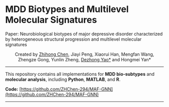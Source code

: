 # MDD Biotypes and Multilevel Molecular Signatures
Paper: Neurobiological biotypes of major depressive disorder characterized by heterogeneous structural progression and multilevel molecular signatures

<p align="center">
Created by <a href="https://github.com/ZHChen-294">Zhihong Chen</a>, Jiayi Peng, Xiaorui Han, Mengfan Wang, Zhengze Gong, Yunlin Zheng,
<a href="https://scholar.google.com.hk/citations?user=ClUoWqsAAAAJ&hl=zh-CN&oi=ao">Dezhong Yao*</a> and Hongmei Yan*
</p>

---

This repository contains all implementations for **MDD bio-subtypes** and **molecular analysis**, including **Python**, **MATLAB**, and **R**.

<!-- **Paper:** *MAF-GNN: Graph Neural Network-based Multi-Atlas Brain Functional Information Fusion for Major Depressive Disorder Diagnosis with rs-fMRI* -->
<!-- Submitted to [**Biomedical Signal Processing and Control**](https://www.sciencedirect.com/journal/biomedical-signal-processing-and-control) (In Revising). -->

**Code:** [https://github.com/ZHChen-294/MAF-GNN](https://github.com/ZHChen-294/MAF-GNN)

---

